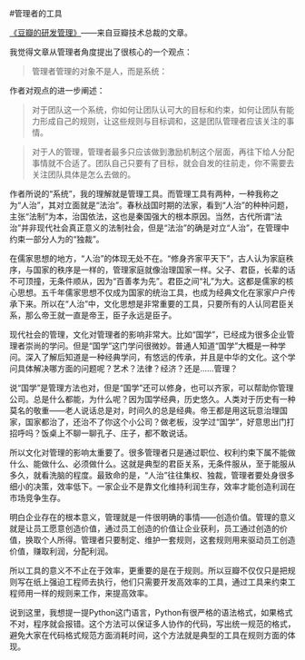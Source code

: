 #管理者的工具

[《豆瓣的研发管理》](<http://www.infoq.com/cn/articles/douban-dev-management>)——来自豆瓣技术总裁的文章。

我觉得文章从管理者角度提出了很核心的一个观点：

>管理者管理的对象不是人，而是系统：

作者对观点的进一步阐述：
>对于团队这一个系统，你如何让团队认可大的目标和约束，如何让团队有能力形成自己的规则，让这些规则与目标调和，这是团队管理者应该关注的事情。

>对于人的管理，管理者最多只应该做到激励机制这个层面，再往下给人分配事情就不合适了。团队自己只要有了目标，就会自发的往前走，你不需要去关注团队具体是怎么去做的。

作者所说的“系统”，我的理解就是管理工具。而管理工具有两种，一种我称之为“人治”，其对立面就是“法治”。春秋战国时期的法家，看到“人治”的种种问题，主张“法制”为本，治国依法，这也是秦国强大的根本原因。当然，古代所谓“法治”并非现代社会真正意义的法制社会，但是“法治”的确是对立“人治”，在管理中约束一部分人为的“独裁”。

在儒家思想的地方，“人治”的体现无处不在。“修身齐家平天下”，古人认为家庭秩序，与国家的秩序是一样的，管理家庭就像治理国家一样。父子、君臣，长辈的话不可顶撞，无条件顺从，因为“百善孝为先”。君臣之间“礼”为大。这都是儒家的核心思想。五千年儒家思想不仅成为国家的统治工具，也成为经典文化在家家户户传承下来。所以在“人治”中，文化思想是非常重要的工具，只要所有的人认同君臣关系，那么帝王就一直是帝王，臣子永远是臣子。

现代社会的管理，文化对管理者的影响非常大。比如“国学”，已经成为很多企业管理者崇尚的学问。但是“国学”这门学问很微妙。普通人知道“国学”大概是一种学问。深入了解后知道是一种经典学问，有悠远的传承，并且是中华的文化。这个学问具体解决哪方面的问题呢？艺术？法律？经济？还是……管理？

说“国学”是管理方法也对，但是“国学”还可以修身，也可以齐家，可以帮助你管理公司。总是什么都能，为什么呢？因为国学经典，历史悠久。人类对于历史有一种莫名的敬重——老人说话总是对，时间久的总是经典。帝王都是用这玩意治理国家，国家都治了，还治不了你这个小公司？做老板，没学过“国学”，好意思出门打招呼吗？饭桌上不聊一聊孔子、庄子，都不敢说话。

所以文化对管理的影响太重要了。很多管理者只是通过职位、权利约束下属不能做什么、能做什么、必须做什么。这就是典型的君臣关系，无条件服从，至于能服从多久，就看洗脑的程度。最致命的是，“人治”往往集权、独裁，管理者要处身很多细小的决策，效率低下。一家企业不是靠文化维持利润生存，效率才能创造利润在市场竞争生存。

明白企业存在的根本意义，管理就是一件很明确的事情——创造价值。管理的意义就是让员工愿意创造价值，通过员工创造的价值让企业获利，员工通过创造的价值，换取个人所得。管理者只要制定、维护一套规则，这套规则用来驱动员工创造价值，赚取利润，分配利润。

所以工具的意义不不止在于效率，更重要的是在于规则。所以豆瓣不仅仅只是把规则写在纸上强迫工程师去执行，他们只需要开发高效率的工具，通过工具来约束工程师用一样的规则来工作，来提高效率。

说到这里，我想提一提Python这门语言，Python有很严格的语法格式，如果格式不对，程序就会报错。这个方法可以保证多人协作的代码，写出统一规范的格式，避免大家在代码格式规范方面消耗时间，这个方法就是典型的工具在规则方面的体现。